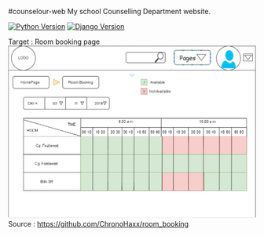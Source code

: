 #counselour-web
My school Counselling Department website.

[![Python Version](https://img.shields.io/badge/python-3.6-brightgreen.svg)](https://python.org)
[![Django Version](https://img.shields.io/badge/django-2.1-brightgreen.svg)](https://djangoproject.com)

Target : Room booking page
![Img](https://github.com/ChronoHaxx/counselour-web/blob/master/roombooking_home.PNG?raw=true)
Source :
https://github.com/ChronoHaxx/room_booking